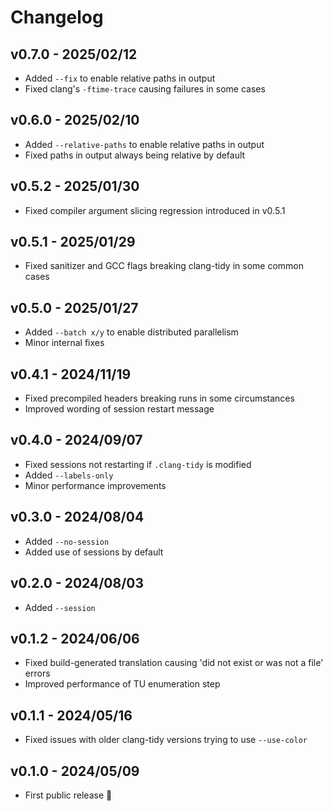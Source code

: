 # Changelog

## v0.7.0 - 2025/02/12

- Added `--fix` to enable relative paths in output
- Fixed clang's `-ftime-trace` causing failures in some cases

## v0.6.0 - 2025/02/10

- Added `--relative-paths` to enable relative paths in output
- Fixed paths in output always being relative by default

## v0.5.2 - 2025/01/30

- Fixed compiler argument slicing regression introduced in v0.5.1

## v0.5.1 - 2025/01/29

- Fixed sanitizer and GCC flags breaking clang-tidy in some common cases

## v0.5.0 - 2025/01/27

- Added `--batch x/y` to enable distributed parallelism
- Minor internal fixes

## v0.4.1 - 2024/11/19

- Fixed precompiled headers breaking runs in some circumstances
- Improved wording of session restart message

## v0.4.0 - 2024/09/07

- Fixed sessions not restarting if `.clang-tidy` is modified
- Added `--labels-only`
- Minor performance improvements

## v0.3.0 - 2024/08/04

- Added `--no-session`
- Added use of sessions by default

## v0.2.0 - 2024/08/03

- Added `--session`

## v0.1.2 - 2024/06/06

- Fixed build-generated translation causing 'did not exist or was not a file' errors
- Improved performance of TU enumeration step

## v0.1.1 - 2024/05/16

- Fixed issues with older clang-tidy versions trying to use `--use-color`

## v0.1.0 - 2024/05/09

- First public release 🎉&#xFE0F;
